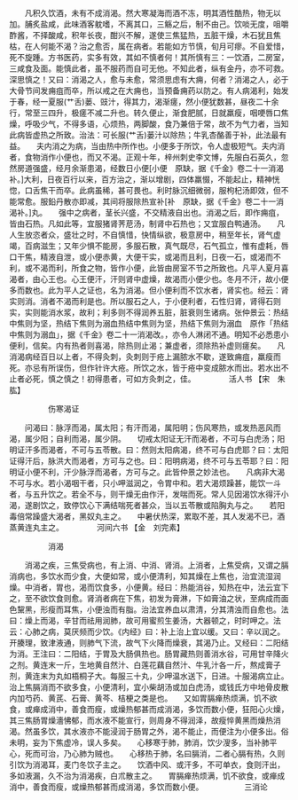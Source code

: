 <!-- { "loadSidebar": true } -->
　　凡积久饮酒，未有不成消渴。然大寒凝海而酒不冻，明其酒性酷热，物无以加。脯炙盐咸，此味酒客躭嗜，不离其口，三觞之后，制不由己。饮啖无度，咀嚼酢酱，不择酸咸，积年长夜，酣兴不解，遂使三焦猛热，五脏干燥，木石犹且焦枯，在人何能不渴？治之愈否，属在病者。若能如方节慎，旬月可瘳。不自爱惜，死不旋踵。方书医药，实多有效，其如不慎者何！其所慎有三：一饮酒，二房室，三咸食及面。能慎此者，虽不服药而自可无他。不知此者，纵有金丹，亦不可救。深思慎之！又曰：消渴之人，愈与未愈，常须思虑有大痈，何者？消渴之人，必于大骨节间发痈疽而卒，所以戒之在大痈也，当预备痈药以防之。有人病渴利，始发于春，经一夏服(艹舌)蒌、豉汁，得其力，渴渐瘥，然小便犹数甚，昼夜二十余行，常至三四升，极瘥不减二升也。转久便止，渐食肥腻，日就羸瘦，咽哽唇口焦燥，呼吸少气，不得多语，心烦热，两脚酸，食乃兼倍于常，故不为气力者，当知此病皆虚热之所致。治法：可长服(艹舌)蒌汁以除热；牛乳杏酪善于补，此法最有益。　　夫内消之为病，当由热中所作也。小便多于所饮，令人虚极短气。夫内消者，食物消作小便也，而又不渴。正观十年，梓州刺史李文博，先服白石英久，忽然房道强盛，经月余渐患渴，经数日小便[小便　原缺，据《千金》卷二十一消渴补。]大利，日夜百行以来，百方治之，渐以增剧，四体羸惙，不能起止，精神恍惚，口舌焦干而卒。此病虽稀，甚可畏也。利时脉沉细微弱，服枸杞汤即效，但不能常愈。服鉛丹散亦即减，其间将服除热宣补[补　原缺，据《千金》卷二十一消渴补。]丸。　　强中之病者，茎长兴盛，不交精液自出也。消渴之后，即作痈疽，皆由石热。凡如此等，宜服猪肾荠苨汤，制肾中石热也；又宜服白鸭通汤。　　凡人生放恣者众，盛壮之时，不自慎惜，快情纵欲，极意房中，稍至年长，肾气虚竭，百病滋生；又年少惧不能房，多服石散，真气既尽，石气孤立，惟有虚耗，唇口干焦，精液自泄，或小便赤黄，大便干实，或渴而且利，日夜一石，或渴而不利，或不渴而利，所食之物，皆作小便，此皆由房室不节之所致也。凡平人夏月喜渴者，由心王也。心王便汗，汗则肾中虚燥，故渴而小便少也。冬月不汗，故小便多而数也。此为平人之证也，名为消渴。但小便利而不饮水者，肾实也。经云：肾实则消。消者不渴而利是也。所以服石之人，于小便利者，石性归肾，肾得石则实，实则能消水浆，故利；利多则不得润养五脏，脏衰则生诸病。张仲景云：热结中焦则为坚，热结下焦则为溺血热结中焦则为坚，热结下焦则为溺血　原作「热结中焦则为溺血」，据《千金》卷二十一消渴改。，亦令人淋闭不通。明知不必悉患小便利，信矣。内有热者则喜渴，除热则止渴；兼虚者，须除热补虚则瘥矣。　　凡消渴病经百日以上者，不得灸刺，灸刺则于疮上漏脓水不歇，遂致痈疽，羸瘦而死。亦忌有所误伤，但作针许大疮。所饮之水，皆于疮中变成脓水而出。若水出不止者必死，慎之慎之！初得患者，可如方灸刺之，佳。
　　　　活人书 【宋　朱肱】

　　　　　伤寒渴证

　　问渴曰：脉浮而渴，属太阳；有汗而渴，属阳明；伤风寒热，或发热恶风而渴，属少阳；自利而渴，属少阴。　　切戒太阳证无汗而渴者，不可与白虎汤；阳明证汗多而渴者，不可与五苓散。曰：然则太阳病渴，终不可与白虎耶？曰：太阳证得汗后，脉洪大而渴者，方可与之也。曰：阳明病渴，终不可与五苓耶？曰：阳明证小便不利，汗少脉浮而渴者，方可与之。此皆仲景之妙法也。　　凡病非大渴不可与水。若小渴咽干者，只小呷滋润之，令胃中和。若大渴烦躁甚，能饮一斗者，与五升饮之。若全不与，则干燥无由作汗，发喘而死。常人见因渴饮水得汗小渴，遂剧饮之，致停饮心下满结喘死者甚众，当以五苓散或陷胸丸与之。　　若阳毒倍常躁盛大渴者，黑奴丸主之。　　中暑伏热深，累取不差，其人发渴不已，酒蒸黄连丸主之。
　　　　河间六书 【金　刘完素】

　　　　　消渴

　　消渴之疾，三焦受病也，有上消、中消、肾消。上消者，上焦受病，又谓之膈消病也，多饮水而少食，大便如常，或小便清利，知其燥在上焦也，治宜流湿润燥。中消者，胃也，渴而饮食多，小便黄。经曰：热能消谷，知热在中，法云宜下之，至不欲饮食则愈。肾消者病在下焦，初发为膏淋，下如膏油之状，至病成而面色黧黑，形瘦而耳焦，小便浊而有脂。治法宜养血以肃清，分其清浊而自愈也。法曰：燥上而渴，辛甘而祛用润肺，故可用蜜煎生姜汤，大器顿之，时时呷之。法云：心肺之病，莫厌频而少饮。《内经》曰：补上治上宜以缓。又曰：辛以润之。开腠理，致津液通，则肺气下流，故气下火降而燥衰，其渴乃止。又经曰：二阳结为消。王注曰：二阳结，于胃及大肠俱热也。肠胃藏热则善消水谷，可用甘辛降火之剂。黄连末一斤，生地黄自然汁、白莲花藕自然汁、牛乳汁各一斤，熬成膏子剂，黄连末为丸如梧桐子大。每服三十丸，少呷温水送下，日进。十服渴病立止。　　治上焦膈消而不欲多食，小便清利，宜小柴胡汤或加白虎汤，或钱氏方中地骨皮散内加芍药、黄芪、石膏、黄芩、桔梗之类是也。　　又如胃膈瘅热烦满，饥不欲食，或瘅成消中，善食而瘦，或燥热郁甚而成消渴，多饮而数小便，狂阳心火燥，其三焦肠胃燥濇怫郁，而水液不能宣行，则周身不得润泽，故瘦悴黄黑而燥热消渴。然虽多饮，其水液亦不能浸润于肠胃之外，渴不能止，而便注为小便多出。俗未明，妄为下焦虚冷，误人多矣。　　心移寒于肺，肺消，饮少溲多，当补肺平心，死而可治，乃心肺为贼也。　　心移热于肺，名曰膈消，二者心膈有热，久则引饮为消渴耳，麦门冬饮子主之。　　饮酒中风、或汗多，不可单衣，食则汗出，多如液漏，久不治为消渴疾，白朮散主之。　　胃膈瘅热烦满，饥不欲食，或瘅成消中，善食而瘦，或燥热郁甚而成消渴，多饮而数小便。
　　　　　三消论

